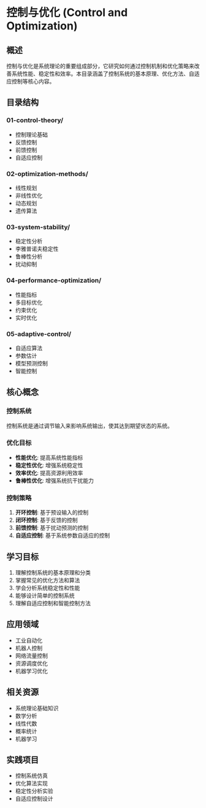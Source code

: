 # 控制与优化 (Control and Optimization)

## 概述

控制与优化是系统理论的重要组成部分，它研究如何通过控制机制和优化策略来改善系统性能、稳定性和效率。本目录涵盖了控制系统的基本原理、优化方法、自适应控制等核心内容。

## 目录结构

### 01-control-theory/

- 控制理论基础
- 反馈控制
- 前馈控制
- 自适应控制

### 02-optimization-methods/

- 线性规划
- 非线性优化
- 动态规划
- 遗传算法

### 03-system-stability/

- 稳定性分析
- 李雅普诺夫稳定性
- 鲁棒性分析
- 扰动抑制

### 04-performance-optimization/

- 性能指标
- 多目标优化
- 约束优化
- 实时优化

### 05-adaptive-control/

- 自适应算法
- 参数估计
- 模型预测控制
- 智能控制

## 核心概念

### 控制系统

控制系统是通过调节输入来影响系统输出，使其达到期望状态的系统。

### 优化目标

- **性能优化**: 提高系统性能指标
- **稳定性优化**: 增强系统稳定性
- **效率优化**: 提高资源利用效率
- **鲁棒性优化**: 增强系统抗干扰能力

### 控制策略

1. **开环控制**: 基于预设输入的控制
2. **闭环控制**: 基于反馈的控制
3. **前馈控制**: 基于扰动预测的控制
4. **自适应控制**: 基于系统参数自适应的控制

## 学习目标

1. 理解控制系统的基本原理和分类
2. 掌握常见的优化方法和算法
3. 学会分析系统稳定性和性能
4. 能够设计简单的控制系统
5. 理解自适应控制和智能控制方法

## 应用领域

- 工业自动化
- 机器人控制
- 网络流量控制
- 资源调度优化
- 机器学习优化

## 相关资源

- 系统理论基础知识
- 数学分析
- 线性代数
- 概率统计
- 机器学习

## 实践项目

- 控制系统仿真
- 优化算法实现
- 稳定性分析实验
- 自适应控制设计
